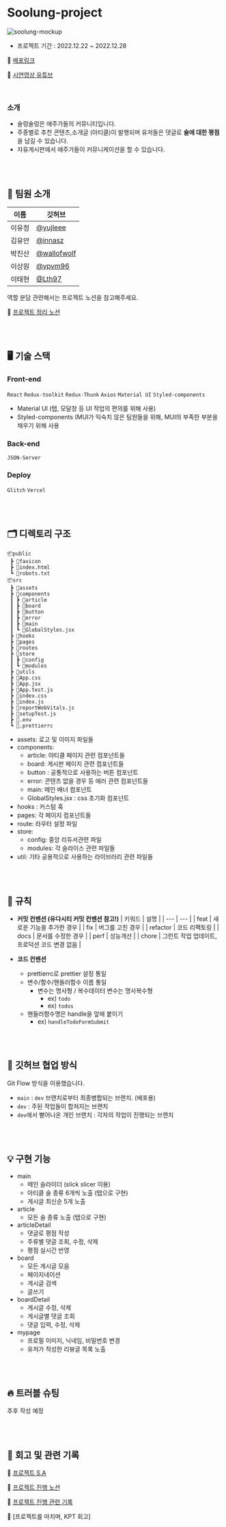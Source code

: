 # Soolung-project

![soolung-mockup](https://user-images.githubusercontent.com/82587107/209748921-f2cf47db-d11c-49ad-a74b-1100d69b3d47.jpg)



- 프로젝트 기간 : 2022.12.22 ~ 2022.12.28

🔗 [배포링크](https://soolung-project-l9dvh316q-soolung.vercel.app/)

🔗 [시연영상 유튜브](https://www.youtube.com/watch?v=ORML5FRdbYI)

<br/>

### 소개

- 술렁술렁은 애주가들의 커뮤니티입니다.
- 주종별로 추천 콘텐츠,소개글 (아티클)이 발행되며 유저들은 댓글로 **술에 대한 평점**을 남길 수 있습니다.
- 자유게시판에서 애주가들이 커뮤니케이션을 할 수 있습니다.

<br/>
<br/>

## 🙌 팀원 소개

| 이름   | 깃허브                                       |
| ------ | -------------------------------------------- |
| 이유정 | [@yujleee](https://github.com/yujleee)       |
| 김유안 | [@innasz](https://github.com/innasz)         |
| 박진산 | [@wallofwolf](https://github.com/wallofwolf) |
| 이상원 | [@vpvm96](https://github.com/vpvm96)         |
| 이태현 | [@Lth97](https://github.com/Lth97)           |

역할 분담 관련해서는 프로젝트 노션을 참고해주세요.

📑 [프로젝트 정리 노션](https://yjworking.notion.site/yjworking/5-67b64ace1a0d43139012a5a55f9842e4)

<br/>
<br/>

## 🖥 기술 스택

### Front-end

`React` `Redux-toolkit` `Redux-Thunk` `Axios` `Material UI` `Styled-components`

- Material UI (탭, 모달창 등 UI 작업의 편의를 위해 사용)
- Styled-components (MUI가 익숙치 않은 팀원들을 위해, MUI의 부족한 부분을 채우기 위해 사용

### Back-end

`JSON-Server`

### Deploy

`Glitch` `Vercel`

<br/>
<br/>

## 🗂 디렉토리 구조

```
📦public
 ┣ 📂favicon
 ┣ 📜index.html
 ┗ 📜robots.txt
📦src
 ┣ 📂assets
 ┣ 📂components
 ┃ ┣ 📂article
 ┃ ┣ 📂board
 ┃ ┣ 📂button
 ┃ ┣ 📂error
 ┃ ┣ 📂main
 ┃ ┗ 📜GlobalStyles.jsx
 ┣ 📂hooks
 ┣ 📂pages
 ┣ 📂routes
 ┣ 📂store
 ┃ ┣ 📂config
 ┃ ┗ 📂modules
 ┣ 📂utils
 ┣ 📜App.css
 ┣ 📜App.jsx
 ┣ 📜App.test.js
 ┣ 📜index.css
 ┣ 📜index.js
 ┣ 📜reportWebVitals.js
 ┣ 📜setupTest.js
 ┣ 📜.env
 ┗ 📜.prettierrc
```

- assets: 로고 및 이미지 파일들
- components:
  - article: 아티클 페이지 관련 컴포넌트들
  - board: 게시판 페이지 관련 컴포넌트들
  - button : 공통적으로 사용하는 버튼 컴포넌트
  - error: 콘텐츠 없을 경우 등 에러 관련 컴포넌트들
  - main: 메인 배너 컴포넌트
  - GlobalStyles.jsx : css 초기화 컴포넌트
- hooks : 커스텀 훅
- pages: 각 페이지 컴포넌트들
- route: 라우터 설정 파일
- store:
  - config: 중앙 리듀서관련 파일  
  - modules: 각 슬라이스 관련 파일들 
- util: 기타 공용적으로 사용하는 라이브러리 관련 파일들 

<br/>
<br/>

## 🤝 규칙

- **커밋 컨벤션 (유다시티 커밋 컨벤션 참고!)**
  | 키워드 | 설명 |
  | --- | --- |
  | feat | 새로운 기능을 추가한 경우 |
  | fix | 버그를 고친 경우 |
  | refactor | 코드 리팩토링 |
  | docs | 문서를 수정한 경우 |
  | perf | 성능개선 |
  | chore | 그런트 작업 업데이트, 프로덕션 코드 변경 없음 |

- **코드 컨벤션**
  - prettierrc로 prettier 설정 통일
  - 변수/함수/핸들러함수 이름 통일
    - 변수는 명사형 / 복수데이터 변수는 명사복수형
      - ex) `todo`
      - ex) `todos`
  - 핸들러함수명은 handle을 앞에 붙이기
    - ex) `handleTodoFormSubmit`

<br/>
<br/>

## 👥 깃허브 협업 방식

Git Flow 방식을 이용했습니다.

- `main` : `dev` 브랜치로부터 최종병합되는 브랜치. (배포용)
- `dev` : 주된 작업들이 합쳐지는 브랜치
- `dev`에서 뻗어나온 개인 브랜치 : 각자의 작업이 진행되는 브랜치

<br/>
<br/>

## 💡 구현 기능

- main
  - 메인 슬라이더 (slick slicer 이용)
  - 아티클 술 종류 6개씩 노출 (탭으로 구현)
  - 게시글 최신순 5개 노출
- article
  - 모든 술 종류 노출 (탭으로 구현)
- articleDetail
  - 댓글로 평점 작성
  - 주류별 댓글 조회, 수정, 삭제
  - 평점 실시간 반영
- board
  - 모든 게시글 모음
  - 페이지네이션
  - 게시글 검색
  - 글쓰기
- boardDetail
  - 게시글 수정, 삭제
  - 게시글별 댓글 조회
  - 댓글 입력, 수정, 삭제
- mypage
  - 프로필 이미지, 닉네임, 비밀번호 변경
  - 유저가 작성한 리뷰글 목록 노출

<br/>
<br/>

## 🔥 트러블 슈팅

추후 작성 예정

<br/>
<br/>

## 📝 회고 및 관련 기록

🎉 [프로젝트 S.A](https://iodized-shade-f34.notion.site/SA-02196741e11640eeaa17aee74261bb84)

🚧 [프로젝트 진행 노션](https://iodized-shade-f34.notion.site/SA-02196741e11640eeaa17aee74261bb84)

📑 [프로젝트 진행 관련 기록](https://i-ten.tistory.com/251)

📓 [프로젝트를 마치며, KPT 회고]
